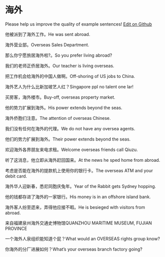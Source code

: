 # 海外

Please help us improve the quality of example sentences! [Edit on Github](https://github.com/jiyushe/jiyu-example-sentence-source/blob/main/chinese/haiwai.md)

<p><span class="chinese">他被派到了海外工作。</span><span class="english">He was sent abroad.</span></p>

<p><span class="chinese">海外营业部。</span><span class="english">Overseas Sales Department.</span></p>

<p><span class="chinese">那么你宁愿旅居海外啦?。</span><span class="english">So you prefer living abroad?</span></p>

<p><span class="chinese">我们的老师正侨居海外。</span><span class="english">Our teacher is living overseas.</span></p>

<p><span class="chinese">把工作机会给海外的中国人做啊。</span><span class="english">Off-shoring of US jobs to China.</span></p>

<p><span class="chinese">海外艺人为什么比新加坡艺人红？</span><span class="english">Singapore ppl no talent one lar!</span></p>

<p><span class="chinese">买房客，海外楼市。</span><span class="english">Buy-off, overseas property market.</span></p>

<p><span class="chinese">他的势力扩展到海外。</span><span class="english">His power extends beyond the seas.</span></p>

<p><span class="chinese">海外侨胞们注意。</span><span class="english">The attention of overseas Chinese.</span></p>

<p><span class="chinese">我们没有任何在海外的代理。</span><span class="english">We do not have any oversea agents.</span></p>

<p><span class="chinese">他们的势力扩展到海外。</span><span class="english">Their power extends beyond the seas.</span></p>

<p><span class="chinese">欢迎海外各界朋友来电求租。</span><span class="english">Welcome overseas friends call Qiuzu.</span></p>

<p><span class="chinese">听了这消息，他立即从海外赶回国来。</span><span class="english">At the news he sped home from abroad.</span></p>

<p><span class="chinese">考虑是否能在海外的提款机上使用你的银行卡。</span><span class="english">The overseas ATM and your debit card.</span></p>

<p><span class="chinese">海外华人迎新春，悉尼同胞庆兔年。</span><span class="english">Year of the Rabbit gets Sydney hopping.</span></p>

<p><span class="chinese">他的钱都存进了海外的一家银行。</span><span class="english">His money is in an offshore island bank.</span></p>

<p><span class="chinese">海外客人纷至遝来，弄得他应接不暇。</span><span class="english">He is besieged with visitors from abroad.</span></p>

<p><span class="chinese">来自福建泉州海外交通史博物馆</span><span class="english">QUANZHOU MARITIME MUSEUM, FUJIAN PROVINCE</span></p>

<p><span class="chinese">一个海外人泉组织能知道个屁？</span><span class="english">What would an OVERSEAS rights group know?</span></p>

<p><span class="chinese">你海外的分厂进展如何？</span><span class="english">What’s your overseas branch factory going?</span></p>

